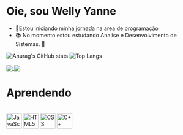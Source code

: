 # Oie, sou Welly Yanne

- 🌱Estou iniciando minha jornada na area de programação 
- 📚 No momento estou estudando Analise e Desenvolvimento de Sistemas.
 💞 

![Anurag's GitHub stats](https://github-readme-stats.vercel.app/api?username=WellyYanne&show_icons=true&bg_color=00000000)
![Top Langs](https://github-readme-stats.vercel.app/api/top-langs/?username=WellyYanne&hide_progress=true)


<a href="https://github.com/WellyYanne/github-readme-stats">
  <img align="center" src="https://github-readme-stats.vercel.app/api/pin/?username=WellyYanne&repo=github-readme-stats" />
</a>
<a href="https://github.com/WellyYanne/convoychat">
  <img align="center" src="https://github-readme-stats.vercel.app/api/pin/?username=WellyYanne&repo=convoychat" />
</a>

# Aprendendo
<div style="display: inline_block"><br>
 <img alt= "JavaScript" src="https://cdn.jsdelivr.net/gh/devicons/devicon/icons/javascript/javascript-plain.svg" width="40" height="40"/>
 <img alt ="HTML5" src="https://cdn.jsdelivr.net/gh/devicons/devicon/icons/html5/html5-original.svg" width="40" height="40"/>
 <img alt="CSS" src="https://cdn.jsdelivr.net/gh/devicons/devicon/icons/css3/css3-original.svg" width="40" height="40"/>
 <img alt="C++" src="https://cdn.jsdelivr.net/gh/devicons/devicon/icons/cplusplus/cplusplus-original.svg" width="40" height="40"/>

 
</div>


 
